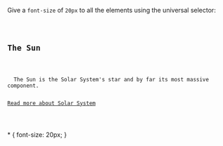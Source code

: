 Give a `font-size` of `20px`
to all the elements using
the universal selector:

<Editor lang="css" type="exercise">
<code>
<panel lang="html">
<h2>The Sun</h2>
<p>
  The Sun is the Solar System's star and by far its most massive component.
</p>
<a href="#">Read more about Solar System</a>
</panel>
<panel lang="css">

</panel>
</code>

<solution>
* {
  font-size: 20px;
}
</solution>
</Editor>